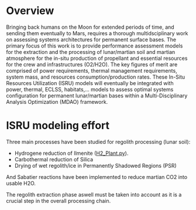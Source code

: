 Overview
========

Bringing back humans on the Moon for extended periods of time, and sending them eventually to Mars, requires a thorough multidsciplinary work on assessing systems architectures for permanent surface bases. The primary focus of this work is to provide performance assessment models for the extraction and the processing of lunar/martian soil and martian atmosphere for the in-situ production of propellant and essential resources for the crew and infrastructures (O2/H2O). The key figures of merit are comprised of power requirements, thermal management requirements, system mass, and resources consumption/production rates. These In-Situ Resources Utilization (ISRU) models will eventually be integrated with power, thermal, ECLSS, habitats,... models to assess optimal systems configuration for permanent lunar/martian bases within a Multi-Disciplinary Analysis Optimization (MDAO) framework.

# ISRU modeling effort

Three main processes have been studied for regolith processing (lunar soil):

- Hydrogene reduction of Ilmenite ([H2_Plant.py](https://github.com/Antoine-Marin-Git/ISRU_Moon_Mars/tree/master/H2_Plant.py)).
- Carbothermal reduction of Silica
- Drying of wet regolith/ice in Permanently Shadowed Regions (PSR)

And Sabatier reactions have been implemented to reduce martian CO2 into usable H2O.

The regolith extraction phase aswell must be taken into account as it is a crucial step in the overall processing chain.

